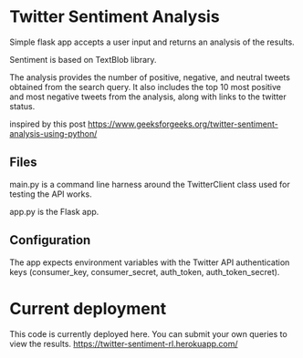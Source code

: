 # Twitter Sentiment Analysis

Simple flask app accepts a user input and returns an analysis of the results.

Sentiment is based on TextBlob library.  

The analysis provides the number of positive, negative, and neutral tweets obtained from the search query.  It also includes the top 10 most positive and most negative tweets from the analysis, along with links to the twitter status.  

inspired by this post https://www.geeksforgeeks.org/twitter-sentiment-analysis-using-python/

## Files

main.py is a command line harness around the TwitterClient class used for testing the API works.  

app.py is the Flask app.  

## Configuration
The app expects environment variables with the Twitter API authentication keys (consumer_key, consumer_secret, auth_token, auth_token_secret).

# Current deployment
This code is currently deployed here.  You can submit your own queries to view the results.
https://twitter-sentiment-rl.herokuapp.com/

